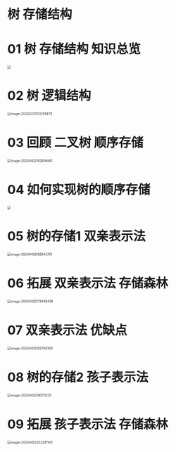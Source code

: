 # 树 存储结构



# 01 树 存储结构 知识总览

<img src="https://cvp.oss-cn-shanghai.aliyuncs.com/picgo/202403310947412.png" style="zoom:50%;" />

# 02 树 逻辑结构

<img src="https://cvp.oss-cn-shanghai.aliyuncs.com/picgo/202403311032692.png" alt="image-20240331103258479" style="zoom:50%;" />



# 03 回顾 二叉树 顺序存储

<img src="https://cvp.oss-cn-shanghai.aliyuncs.com/picgo/202404021628951.png" alt="image-20240402162806841" style="zoom:50%;" />



# 04 如何实现树的顺序存储

<img src="https://cvp.oss-cn-shanghai.aliyuncs.com/picgo/202404021700122.png" style="zoom:50%;" />



# 05 树的存储1 双亲表示法

<img src="https://cvp.oss-cn-shanghai.aliyuncs.com/picgo/202404021655806.png" alt="image-20240402165543701" style="zoom:50%;" />

# 06 拓展 双亲表示法 存储森林

<img src="https://cvp.oss-cn-shanghai.aliyuncs.com/picgo/202404021734623.png" alt="image-20240402173446436" style="zoom:50%;" />



# 07 双亲表示法 优缺点

<img src="https://cvp.oss-cn-shanghai.aliyuncs.com/picgo/202404021827480.png" alt="image-20240402182749304" style="zoom:50%;" />



# 08 树的存储2 孩子表示法

<img src="https://cvp.oss-cn-shanghai.aliyuncs.com/picgo/202404021907491.png" alt="image-20240402190711235" style="zoom:50%;" />



# 09 拓展 孩子表示法 存储森林

<img src="https://cvp.oss-cn-shanghai.aliyuncs.com/picgo/202404022022146.png" alt="image-20240402202247912" style="zoom:50%;" />
